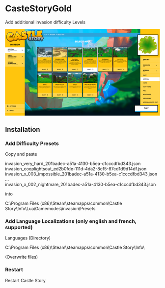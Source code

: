 # CasteStoryGold

Add additional invasion difficulty Levels

![Image of Very Hard Difficulty](https://github.com/ai4life/CasteStoryGold/blob/master/moreDifficulties.png)

## Installation

### Add Difficulty Presets
Copy and paste 

invasion_very_hard_201badec-a51a-4130-b5ea-c1cccdfbd343.json </br>
invasion_cooplightsout_ed2b0fde-111d-4da2-8cf5-87cd1d9d14df.json </br>
invasion_x_003_impossible_201badec-a51a-4130-b5ea-c1cccdfbd343.json </br>
... </br>
invasion_x_002_nightmare_201badec-a51a-4130-b5ea-c1cccdfbd343.json </br>

into 

C:\Program Files (x86)\Steam\steamapps\common\Castle Story\Info\Lua\Gamemodes\invasion\Presets

### Add Language Localizations (only english and french, supported)
Languages (Directory)

C:\Program Files (x86)\Steam\steamapps\common\Castle Story\Info\

(Overwrite files)

### Restart
Restart Castle Story
